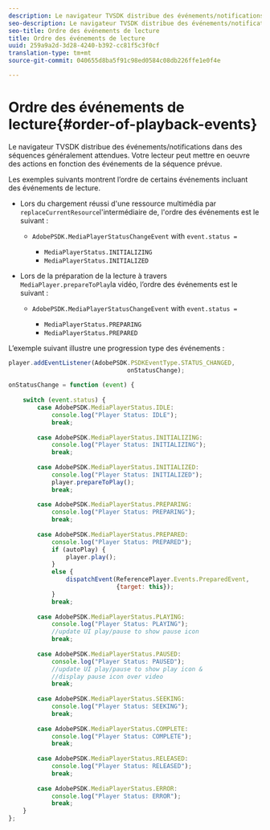 ```yaml
---
description: Le navigateur TVSDK distribue des événements/notifications dans des séquences généralement attendues. Votre lecteur peut mettre en oeuvre des actions en fonction des événements de la séquence prévue.
seo-description: Le navigateur TVSDK distribue des événements/notifications dans des séquences généralement attendues. Votre lecteur peut mettre en oeuvre des actions en fonction des événements de la séquence prévue.
seo-title: Ordre des événements de lecture
title: Ordre des événements de lecture
uuid: 259a9a2d-3d28-4240-b392-cc81f5c3f0cf
translation-type: tm+mt
source-git-commit: 040655d8ba5f91c98ed0584c08db226ffe1e0f4e

---
```



# Ordre des événements de lecture{#order-of-playback-events}

Le navigateur TVSDK distribue des événements/notifications dans des séquences généralement attendues. Votre lecteur peut mettre en oeuvre des actions en fonction des événements de la séquence prévue.

<!--<a id="section_D247A5873A854A079EFA6AC2E80AB894"></a>-->

Les exemples suivants montrent l’ordre de certains événements incluant des événements de lecture.

* Lors du chargement réussi d&#39;une ressource multimédia par `replaceCurrentResource`l&#39;intermédiaire de, l&#39;ordre des événements est le suivant :

   * `AdobePSDK.MediaPlayerStatusChangeEvent` with `event.status =`

      * `MediaPlayerStatus.INITIALIZING`
      * `MediaPlayerStatus.INITIALIZED`

* Lors de la préparation de la lecture à travers `MediaPlayer.prepareToPlay`la vidéo, l’ordre des événements est le suivant :

   * `AdobePSDK.MediaPlayerStatusChangeEvent` with `event.status =`

      * `MediaPlayerStatus.PREPARING`
      * `MediaPlayerStatus.PREPARED`

<!--<a id="section_76C13548AF934868B70757CA5489E516"></a>-->

L’exemple suivant illustre une progression type des événements :

```js
player.addEventListener(AdobePSDK.PSDKEventType.STATUS_CHANGED,  
                                 onStatusChange); 
 
onStatusChange = function (event) { 
 
    switch (event.status) { 
        case AdobePSDK.MediaPlayerStatus.IDLE: 
            console.log("Player Status: IDLE"); 
            break; 
 
        case AdobePSDK.MediaPlayerStatus.INITIALIZING: 
            console.log("Player Status: INITIALIZING"); 
            break; 
 
        case AdobePSDK.MediaPlayerStatus.INITIALIZED: 
            console.log("Player Status: INITIALIZED"); 
            player.prepareToPlay(); 
            break; 
 
        case AdobePSDK.MediaPlayerStatus.PREPARING: 
            console.log("Player Status: PREPARING"); 
            break; 
 
        case AdobePSDK.MediaPlayerStatus.PREPARED: 
            console.log("Player Status: PREPARED"); 
            if (autoPlay) { 
                player.play(); 
            } 
            else { 
                dispatchEvent(ReferencePlayer.Events.PreparedEvent,  
                              {target: this}); 
            } 
            break; 
 
        case AdobePSDK.MediaPlayerStatus.PLAYING: 
            console.log("Player Status: PLAYING"); 
            //update UI play/pause to show pause icon 
            break; 
 
        case AdobePSDK.MediaPlayerStatus.PAUSED: 
            console.log("Player Status: PAUSED"); 
            //update UI play/pause to show play icon &  
            //display pause icon over video 
            break; 
 
        case AdobePSDK.MediaPlayerStatus.SEEKING: 
            console.log("Player Status: SEEKING"); 
            break; 
 
        case AdobePSDK.MediaPlayerStatus.COMPLETE: 
            console.log("Player Status: COMPLETE"); 
            break; 
 
        case AdobePSDK.MediaPlayerStatus.RELEASED: 
            console.log("Player Status: RELEASED"); 
            break; 
 
        case AdobePSDK.MediaPlayerStatus.ERROR: 
            console.log("Player Status: ERROR"); 
            break; 
    } 
};
```

